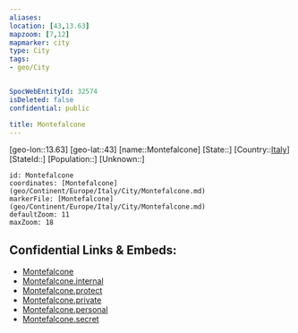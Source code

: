 ```yaml
---
aliases: 
location: [43,13.63]
mapzoom: [7,12] 
mapmarker: city 
type: City
tags:
- geo/City


SpocWebEntityId: 32574
isDeleted: false
confidential: public

title: Montefalcone
---
```

[geo-lon::13.63]
[geo-lat::43]
[name::Montefalcone]
[State::]
[Country::[Italy](geo/Continent/Europe/Italy.md)]
[StateId::]
[Population::]
[Unknown::]


```leaflet
id: Montefalcone
coordinates: [Montefalcone](geo/Continent/Europe/Italy/City/Montefalcone.md)
markerFile: [Montefalcone](geo/Continent/Europe/Italy/City/Montefalcone.md)
defaultZoom: 11 
maxZoom: 18
```


## Confidential Links & Embeds: 
- [Montefalcone](../../../../../../_public/geo/Continent/Europe/Italy/City/Montefalcone.md) 
- [Montefalcone.internal](../../../../../../_internal/geo/Continent/Europe/Italy/City/Montefalcone.internal.md) 
- [Montefalcone.protect](../../../../../../_protect/geo/Continent/Europe/Italy/City/Montefalcone.protect.md) 
- [Montefalcone.private](../../../../../../_private/geo/Continent/Europe/Italy/City/Montefalcone.private.md) 
- [Montefalcone.personal](../../../../../../_personal/geo/Continent/Europe/Italy/City/Montefalcone.personal.md) 
- [Montefalcone.secret](../../../../../../_secret/geo/Continent/Europe/Italy/City/Montefalcone.secret.md) 
